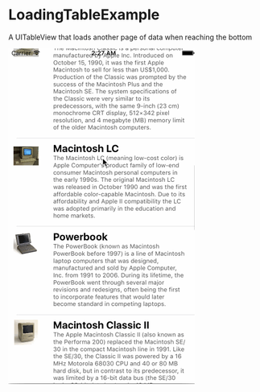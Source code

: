 # LoadingTableExample
A UITableView that loads another page of data when reaching the bottom

![alt text](https://github.com/b099l3/LoadingTableExample/blob/master/Screenshots/backgroundblur.gif "example gif")
